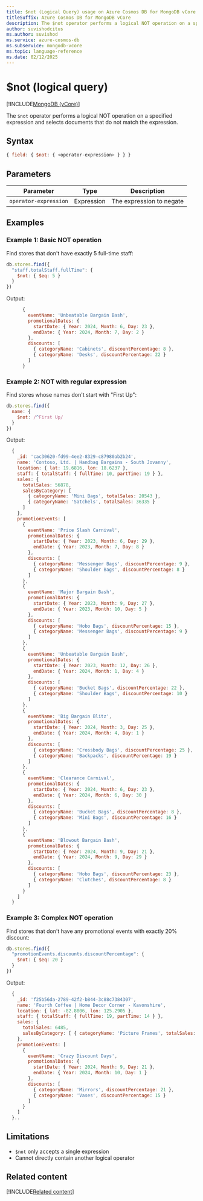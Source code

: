 ```yaml
---
title: $not (Logical Query) usage on Azure Cosmos DB for MongoDB vCore
titleSuffix: Azure Cosmos DB for MongoDB vCore
description: The $not operator performs a logical NOT operation on a specified expression, selecting documents that do not match the expression.
author: suvishodcitus
ms.author: suvishod
ms.service: azure-cosmos-db
ms.subservice: mongodb-vcore
ms.topic: language-reference
ms.date: 02/12/2025
---
```


# $not (logical query)

[!INCLUDE[MongoDB (vCore)](~/reusable-content/ce-skilling/azure/includes/cosmos-db/includes/appliesto-mongodb-vcore.md)]

The `$not` operator performs a logical NOT operation on a specified expression and selects documents that do not match the expression.

## Syntax

```javascript
{ field: { $not: { <operator-expression> } } }
```

## Parameters

| Parameter | Type | Description |
|-----------|------|-------------|
| `operator-expression` | Expression | The expression to negate |

## Examples

### Example 1: Basic NOT operation

Find stores that don't have exactly 5 full-time staff:

```javascript
db.stores.find({
  "staff.totalStaff.fullTime": {
    $not: { $eq: 5 }
  }
})
```

Output:

```javascript
      {
        eventName: 'Unbeatable Bargain Bash',
        promotionalDates: {
          startDate: { Year: 2024, Month: 6, Day: 23 },
          endDate: { Year: 2024, Month: 7, Day: 2 }
        },
        discounts: [
          { categoryName: 'Cabinets', discountPercentage: 8 },
          { categoryName: 'Desks', discountPercentage: 22 }
        ]
      }
```

### Example 2: NOT with regular expression

Find stores whose names don't start with "First Up":

```javascript
db.stores.find({
  name: {
    $not: /^First Up/
  }
})
```

Output:

```javascript
  {
    _id: 'cac30620-fd99-4ee2-8329-c87980ab2b24',
    name: 'Contoso, Ltd. | Handbag Bargains - South Jovanny',
    location: { lat: 19.6816, lon: 18.6237 },
    staff: { totalStaff: { fullTime: 10, partTime: 19 } },
    sales: {
      totalSales: 56878,
      salesByCategory: [
        { categoryName: 'Mini Bags', totalSales: 20543 },
        { categoryName: 'Satchels', totalSales: 36335 }
      ]
    },
    promotionEvents: [
      {
        eventName: 'Price Slash Carnival',
        promotionalDates: {
          startDate: { Year: 2023, Month: 6, Day: 29 },
          endDate: { Year: 2023, Month: 7, Day: 8 }
        },
        discounts: [
          { categoryName: 'Messenger Bags', discountPercentage: 9 },
          { categoryName: 'Shoulder Bags', discountPercentage: 8 }
        ]
      },
      {
        eventName: 'Major Bargain Bash',
        promotionalDates: {
          startDate: { Year: 2023, Month: 9, Day: 27 },
          endDate: { Year: 2023, Month: 10, Day: 5 }
        },
        discounts: [
          { categoryName: 'Hobo Bags', discountPercentage: 15 },
          { categoryName: 'Messenger Bags', discountPercentage: 9 }
        ]
      },
      {
        eventName: 'Unbeatable Bargain Bash',
        promotionalDates: {
          startDate: { Year: 2023, Month: 12, Day: 26 },
          endDate: { Year: 2024, Month: 1, Day: 4 }
        },
        discounts: [
          { categoryName: 'Bucket Bags', discountPercentage: 22 },
          { categoryName: 'Shoulder Bags', discountPercentage: 10 }
        ]
      },
      {
        eventName: 'Big Bargain Blitz',
        promotionalDates: {
          startDate: { Year: 2024, Month: 3, Day: 25 },
          endDate: { Year: 2024, Month: 4, Day: 1 }
        },
        discounts: [
          { categoryName: 'Crossbody Bags', discountPercentage: 25 },
          { categoryName: 'Backpacks', discountPercentage: 19 }
        ]
      },
      {
        eventName: 'Clearance Carnival',
        promotionalDates: {
          startDate: { Year: 2024, Month: 6, Day: 23 },
          endDate: { Year: 2024, Month: 6, Day: 30 }
        },
        discounts: [
          { categoryName: 'Bucket Bags', discountPercentage: 8 },
          { categoryName: 'Mini Bags', discountPercentage: 16 }
        ]
      },
      {
        eventName: 'Blowout Bargain Bash',
        promotionalDates: {
          startDate: { Year: 2024, Month: 9, Day: 21 },
          endDate: { Year: 2024, Month: 9, Day: 29 }
        },
        discounts: [
          { categoryName: 'Hobo Bags', discountPercentage: 23 },
          { categoryName: 'Clutches', discountPercentage: 8 }
        ]
      }
    ]
  }
```
### Example 3: Complex NOT operation

Find stores that don't have any promotional events with exactly 20% discount:

```javascript
db.stores.find({
  "promotionEvents.discounts.discountPercentage": {
    $not: { $eq: 20 }
  }
})
```

Output:

```javascript
  {
    _id: 'f25b56da-2789-42f2-b844-3c88c7384307',
    name: 'Fourth Coffee | Home Decor Corner - Kavonshire',
    location: { lat: -82.8806, lon: 125.2905 },
    staff: { totalStaff: { fullTime: 19, partTime: 14 } },
    sales: {
      totalSales: 6485,
      salesByCategory: [ { categoryName: 'Picture Frames', totalSales: 6485 } ]
    },
    promotionEvents: [
      {
        eventName: 'Crazy Discount Days',
        promotionalDates: {
          startDate: { Year: 2024, Month: 9, Day: 21 },
          endDate: { Year: 2024, Month: 10, Day: 1 }
        },
        discounts: [
          { categoryName: 'Mirrors', discountPercentage: 21 },
          { categoryName: 'Vases', discountPercentage: 15 }
        ]
      }
    ]
  }..
```

## Limitations

   - `$not` only accepts a single expression
   - Cannot directly contain another logical operator



## Related content

[!INCLUDE[Related content](../includes/related-content.md)]
